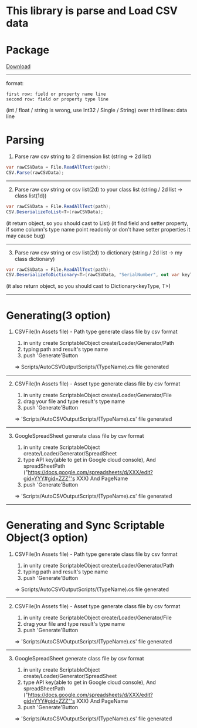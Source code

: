 ﻿This library is parse and Load CSV data
==================================================

Package
==================================================

[Download](https://drive.google.com/file/d/1WAdqEXo2yCsxft-soXeJg5v-Z4o9AnlM/view?usp=sharing)

--------------------------------------------------

format:  

    first row: field or property name line  
    second row: field or property type line  
(int / float / string is wrong, use Int32 / Single / String) 
    over third lines: data line

Parsing
==================================================

1. Parse raw csv string to 2 dimension list (string &rarr; 2d list)  

```cs
var rawCSVData = File.ReadAllText(path);
CSV.Parse(rawCSVData);
```
--------------------------------------------------
2. Parse raw csv string or csv list(2d) to your class list (string / 2d list &rarr; class list(1d))  

```cs
var rawCSVData = File.ReadAllText(path);
CSV.DeserializeToList<T>(rawCSVData);
```

(it return object, so you should cast to List<T>)
(it find field and setter property, 
if some column's type name point readonly or don't have setter properties it may cause bug)

--------------------------------------------------
3. Parse raw csv string or csv list(2d) to dictionary
(string / 2d list &rarr; my class dictionary)

```cs
var rawCSVData = File.ReadAllText(path);
CSV.DeserializeToDictionary<T>(rawCSVData, "SerialNumber", out var keyType);
```

(it also return object, so you should cast to Dictionary<keyType, T>)

--------------------------------------------------
Generating(3 option)
==================================================
1. CSVFile(In Assets file) - Path type
generate class file by csv format

    1) in unity create ScriptableObject
        create/Loader/Generator/Path
    2) typing path and result's type name
    3) push 'Generate'Button

    $\Rightarrow$ Scripts/AutoCSVOutputScripts/(TypeName).cs file generated
   
--------------------------------------------------
 2. CSVFile(In Assets file) - Asset type
 generate class file by csv format
 
     1) in unity create ScriptableObject
         create/Loader/Generator/File
     2) drag your file and type result's type name
     3) push 'Generate'Button
 
     $\Rightarrow$ 'Scripts/AutoCSVOutputScripts/(TypeName).cs' file generated
    
--------------------------------------------------
3. GoogleSpreadSheet
 generate class file by csv format
 
     1) in unity create ScriptableObject
         create/Loader/Generator/SpreadSheet
     2) type API key(able to get in Google cloud console),
        And spreadSheetPath ("https://docs.google.com/spreadsheets/d/XXX/edit?gid=YYY#gid=ZZZ"'s XXX)
        And PageName
     3) push 'Generate'Button
 
     $\Rightarrow$ 'Scripts/AutoCSVOutputScripts/(TypeName).cs' file generated
   
--------------------------------------------------
     
Generating and Sync Scriptable Object(3 option)
==================================================

1. CSVFile(In Assets file) - Path type
generate class file by csv format

    1) in unity create ScriptableObject
        create/Loader/Generator/Path
    2) typing path and result's type name
    3) push 'Generate'Button

    $\Rightarrow$ Scripts/AutoCSVOutputScripts/(TypeName).cs file generated
    
--------------------------------------------------
 2. CSVFile(In Assets file) - Asset type
 generate class file by csv format
 
     1) in unity create ScriptableObject
         create/Loader/Generator/File
     2) drag your file and type result's type name
     3) push 'Generate'Button
 
     $\Rightarrow$ 'Scripts/AutoCSVOutputScripts/(TypeName).cs' file generated   

--------------------------------------------------
3. GoogleSpreadSheet
 generate class file by csv format
 
     1) in unity create ScriptableObject
         create/Loader/Generator/SpreadSheet
     2) type API key(able to get in Google cloud console),
        And spreadSheetPath ("https://docs.google.com/spreadsheets/d/XXX/edit?gid=YYY#gid=ZZZ"'s XXX)
        And PageName
     3) push 'Generate'Button
 
     $\Rightarrow$ 'Scripts/AutoCSVOutputScripts/(TypeName).cs' file generated   
     
